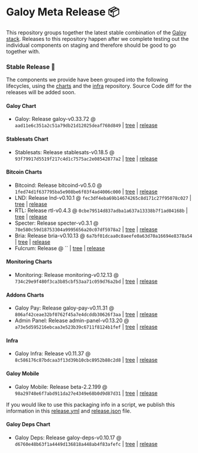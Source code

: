 # Galoy Meta Release 📦

This repository groups together the latest stable combination of the [Galoy stack](https://github.com/GaloyMoney/awesome-galoy#tech-components).
Releases to this repository happen after we complete testing out the individual components on staging and therefore should be good to go together with.

### Stable Release 🎉

The components we provide have been grouped into the following lifecycles, using the [charts](https://github.com/GaloyMoney/charts) and the [infra](https://github.com/GaloyMoney/galoy-infra) repository.
Source Code diff for the releases will be added soon.

#### Galoy Chart
- Galoy: Release galoy-v0.33.72 @ `aad11e6c351a2c51a79db21d12025deaf768d849` | [tree](https://github.com/GaloyMoney/charts/tree/aad11e6c351a2c51a79db21d12025deaf768d849/charts/galoy) | [release](https://github.com/GaloyMoney/charts/releases/tag/galoy-v0.33.72)

#### Stablesats Chart
- Stablesats: Release stablesats-v0.18.5 @ `93f79917d5519f217c4d1c7575ac2e08542877a2` | [tree](https://github.com/GaloyMoney/charts/tree/93f79917d5519f217c4d1c7575ac2e08542877a2/charts/stablesats) | [release](https://github.com/GaloyMoney/charts/releases/tag/stablesats-v0.18.5)

#### Bitcoin Charts
- Bitcoind: Release bitcoind-v0.5.0 @ `1fed74d1f637795ba5e908be6f03f4ad4006c000` | [tree](https://github.com/GaloyMoney/charts/tree/1fed74d1f637795ba5e908be6f03f4ad4006c000/charts/bitcoind) | [release](https://github.com/GaloyMoney/charts/releases/tag/bitcoind-v0.5.0)
- LND: Release lnd-v0.10.1 @ `fec3df4eba69b14674265c8d171c27f95078c027` | [tree](https://github.com/GaloyMoney/charts/tree/fec3df4eba69b14674265c8d171c27f95078c027/charts/lnd) | [release](https://github.com/GaloyMoney/charts/releases/tag/lnd-v0.10.1)
- RTL: Release rtl-v0.4.3 @ `0cbe79514d837adba1a637a13338b7f1ad04168b` | [tree](https://github.com/GaloyMoney/charts/tree/0cbe79514d837adba1a637a13338b7f1ad04168b/charts/rtl) | [release](https://github.com/GaloyMoney/charts/releases/tag/rtl-v0.4.3)
- Specter: Release specter-v0.3.1 @ `78e580c59d18753304a9995656a20c07df5978a2` | [tree](https://github.com/GaloyMoney/charts/tree/78e580c59d18753304a9995656a20c07df5978a2/charts/specter) | [release](https://github.com/GaloyMoney/charts/releases/tag/specter-v0.3.1)
- Bria: Release bria-v0.10.13 @ `6a7bf01dcaa0c8aeefe0a63d70a16694e8378a54` | [tree](https://github.com/GaloyMoney/charts/tree/6a7bf01dcaa0c8aeefe0a63d70a16694e8378a54/charts/bria) | [release](https://github.com/GaloyMoney/charts/releases/tag/bria-v0.10.13)
- Fulcrum: Release  @ `` | [tree](https://github.com/GaloyMoney/charts/tree//charts/fulcrum) | [release](https://github.com/GaloyMoney/charts/releases/tag/)

#### Monitoring Charts
- Monitoring: Release monitoring-v0.12.13 @ `734c29e9f480f3ca3b85cbf53aa71c059d76a2bd` | [tree](https://github.com/GaloyMoney/charts/tree/734c29e9f480f3ca3b85cbf53aa71c059d76a2bd/charts/monitoring) | [release](https://github.com/GaloyMoney/charts/releases/tag/monitoring-v0.12.13)

#### Addons Charts
- Galoy Pay: Release galoy-pay-v0.11.31 @ `806af42ceae32bf0762f45a7e4dcddb30626f3aa` | [tree](https://github.com/GaloyMoney/charts/tree/806af42ceae32bf0762f45a7e4dcddb30626f3aa/charts/galoy-pay) | [release](https://github.com/GaloyMoney/charts/releases/tag/galoy-pay-v0.11.31)
- Admin Panel: Release admin-panel-v0.13.20 @ `a73e5d595216ebcaa3e523b39c6711f8124b1fef` | [tree](https://github.com/GaloyMoney/charts/tree/a73e5d595216ebcaa3e523b39c6711f8124b1fef/charts/admin-panel) | [release](https://github.com/GaloyMoney/charts/releases/tag/admin-panel-v0.13.20)

#### Infra

- Galoy Infra: Release v0.11.37 @ `8c586176c87bdcaa3f13d39b10cbc8952b88c2d8` | [tree](https://github.com/GaloyMoney/galoy-infra/tree/8c586176c87bdcaa3f13d39b10cbc8952b88c2d8) | [release](https://github.com/GaloyMoney/galoy-infra/releases/tag/v0.11.37)

#### Galoy Mobile

- Galoy Mobile: Release beta-2.2.199 @ `98a29748e6f7abd911da27e4349e68b0d9d87d31` | [tree](https://github.com/GaloyMoney/galoy-mobile/tree/98a29748e6f7abd911da27e4349e68b0d9d87d31) | [release](https://github.com/GaloyMoney/galoy-mobile/releases/tag/beta-2.2.199)

If you would like to use this packaging info in a script, we publish this information in this [release.yml](./release.yml) and [release.json](./release.json) file.

#### Galoy Deps Chart
- Galoy Deps: Release galoy-deps-v0.10.17 @ `d6760e48b63f1a4449d136818a448ab4f83afefc` | [tree](https://github.com/GaloyMoney/charts/tree/d6760e48b63f1a4449d136818a448ab4f83afefc/charts/galoy-deps) | [release](https://github.com/GaloyMoney/charts/releases/tag/galoy-deps-v0.10.17)
